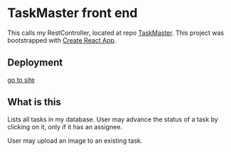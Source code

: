 # TaskMaster front end
This calls my RestController, located at repo [TaskMaster](https://github.com/jshin83/taskmaster).
This project was bootstrapped with [Create React App](https://github.com/facebook/create-react-app).

## Deployment
[go to site](https://master.d2qq4uwperetqm.amplifyapp.com/)

## What is this

Lists all tasks in my database. User may advance the status of a task by clicking on it, only if it has an assignee.

User may upload an image to an existing task.